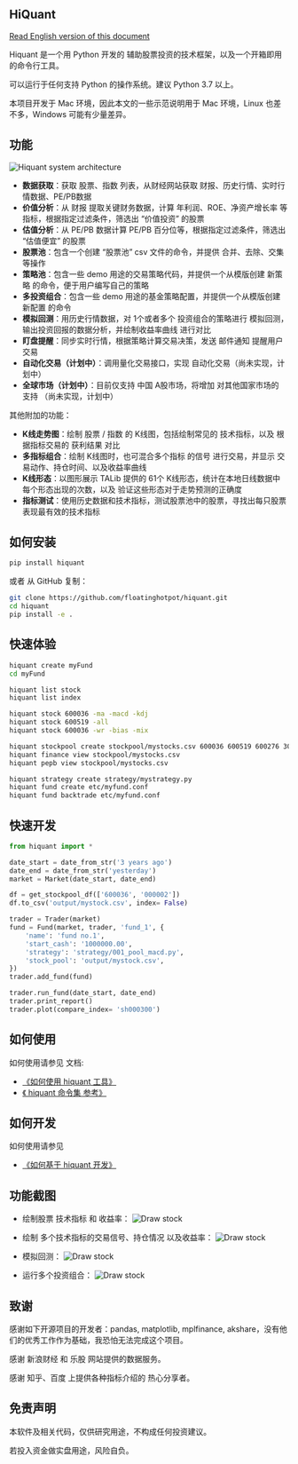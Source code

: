 
## HiQuant

[Read English version of this document](https://github.com/floatinghotpot/hiquant/blob/master/README.md)

Hiquant 是一个用 Python 开发的 辅助股票投资的技术框架，以及一个开箱即用的命令行工具。

可以运行于任何支持 Python 的操作系统。建议 Python 3.7 以上。

本项目开发于 Mac 环境，因此本文的一些示范说明用于 Mac 环境，Linux 也差不多，Windows 可能有少量差异。

## 功能

![Hiquant system architecture](https://github.com/floatinghotpot/hiquant/raw/master/docs/hiquant.png)

- **数据获取**：获取 股票、指数 列表，从财经网站获取 财报、历史行情、实时行情数据、PE/PB数据
- **价值分析**：从 财报 提取关键财务数据，计算 年利润、ROE、净资产增长率 等指标，根据指定过滤条件，筛选出 “价值投资” 的股票
- **估值分析**：从 PE/PB 数据计算 PE/PB 百分位等，根据指定过滤条件，筛选出 “估值便宜” 的股票
- **股票池**：包含一个创建 “股票池” csv 文件的命令，并提供 合并、去除、交集 等操作
- **策略池**：包含一些 demo 用途的交易策略代码，并提供一个从模版创建 新策略 的命令，便于用户编写自己的策略
- **多投资组合**：包含一些 demo 用途的基金策略配置，并提供一个从模版创建 新配置 的命令
- **模拟回测**：用历史行情数据，对 1个或者多个 投资组合的策略进行 模拟回测，输出投资回报的数据分析，并绘制收益率曲线 进行对比
- **盯盘提醒**：同步实时行情，根据策略计算交易决策，发送 邮件通知 提醒用户交易
- **自动化交易（计划中）**：调用量化交易接口，实现 自动化交易（尚未实现，计划中）
- **全球市场（计划中）**：目前仅支持 中国 A股市场，将增加 对其他国家市场的 支持 （尚未实现，计划中）

其他附加的功能：
- **K线走势图**：绘制 股票 / 指数 的 K线图，包括绘制常见的 技术指标，以及 根据指标交易的 获利结果 对比
- **多指标组合**：绘制 K线图时，也可混合多个指标 的信号 进行交易，并显示 交易动作、持仓时间、以及收益率曲线
- **K线形态**：以图形展示 TALib 提供的 61个 K线形态，统计在本地日线数据中 每个形态出现的次数，以及 验证这些形态对于走势预测的正确度
- **指标测试**：使用历史数据和技术指标，测试股票池中的股票，寻找出每只股票 表现最有效的技术指标

## 如何安装

```bash
pip install hiquant
```

或者 从 GitHub 复制：
```bash
git clone https://github.com/floatinghotpot/hiquant.git
cd hiquant
pip install -e .
```

## 快速体验

```bash
hiquant create myFund
cd myFund

hiquant list stock
hiquant list index

hiquant stock 600036 -ma -macd -kdj
hiquant stock 600519 -all
hiquant stock 600036 -wr -bias -mix

hiquant stockpool create stockpool/mystocks.csv 600036 600519 600276 300357 002258
hiquant finance view stockpool/mystocks.csv
hiquant pepb view stockpool/mystocks.csv

hiquant strategy create strategy/mystrategy.py
hiquant fund create etc/myfund.conf
hiquant fund backtrade etc/myfund.conf
```

## 快速开发

```python
from hiquant import *

date_start = date_from_str('3 years ago')
date_end = date_from_str('yesterday')
market = Market(date_start, date_end)

df = get_stockpool_df(['600036', '000002'])
df.to_csv('output/mystock.csv', index= False)

trader = Trader(market)
fund = Fund(market, trader, 'fund_1', {
    'name': 'fund no.1',
    'start_cash': '1000000.00',
    'strategy': 'strategy/001_pool_macd.py',
    'stock_pool': 'output/mystock.csv',
})
trader.add_fund(fund)

trader.run_fund(date_start, date_end)
trader.print_report()
trader.plot(compare_index= 'sh000300')
```

## 如何使用

如何使用请参见 文档:
- [《如何使用 hiquant 工具》](https://github.com/floatinghotpot/hiquant/blob/master/docs/README_zh.md)
- [《 hiquant 命令集 参考》](https://github.com/floatinghotpot/hiquant/blob/master/docs/CMD.md)

## 如何开发

如何使用请参见 
- [《如何基于 hiquant 开发》](https://github.com/floatinghotpot/hiquant/blob/master/docs/DEV.md)

## 功能截图

- 绘制股票 技术指标 和 收益率：
![Draw stock](https://github.com/floatinghotpot/hiquant/raw/master/docs/draw_stock_1.png)

- 绘制 多个技术指标的交易信号、持仓情况 以及收益率：
![Draw stock](https://github.com/floatinghotpot/hiquant/raw/master/docs/draw_stock_2.png)

- 模拟回测：
![Draw stock](https://github.com/floatinghotpot/hiquant/raw/master/docs/back_trade.png)

- 运行多个投资组合：
![Draw stock](https://github.com/floatinghotpot/hiquant/raw/master/docs/multi_funds.png)

## 致谢

感谢如下开源项目的开发者：pandas, matplotlib, mplfinance, akshare，没有他们的优秀工作作为基础，我恐怕无法完成这个项目。

感谢 新浪财经 和 乐股 网站提供的数据服务。

感谢 知乎、百度 上提供各种指标介绍的 热心分享者。

## 免责声明

本软件及相关代码，仅供研究用途，不构成任何投资建议。

若投入资金做实盘用途，风险自负。
